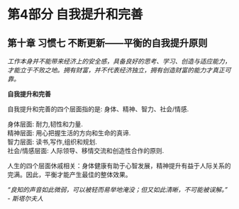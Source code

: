 # 第4部分 自我提升和完善  

## 第十章 习惯七 不断更新——平衡的自我提升原则  


*工作本身并不能带来经济上的安全感，具备良好的思考、学习、创造与适应能力，才能立于不败之地。拥有财富，并不代表经济独立，拥有创造财富的能力才真正可靠。*    


**自我提升和完善**  

自我提升和完善的四个层面指的是: 身体、精神、智力、社会/情感.    

身体层面: 耐力,韧性和力量.   
精神层面: 用心把握生活的方向和生命的真谛.   
智力层面: 读书,写作,组织和规划.  
社会/情感层面: 人际领导、移情交流和创造性合作的原则.  

人生的四个层面休戚相关：身体健康有助于心智发展，精神提升有益于人际关系的完满。因此，平衡才能产生最佳的整体效果。  

*“良知的声音如此微弱，可以被轻而易举地淹没；但又如此清晰，不可能被误解。” - 斯塔尔夫人*   
















